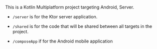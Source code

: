 This is a Kotlin Multiplatform project targeting Android, Server.

* `/server` is for the Ktor server application.

* `/shared` is for the code that will be shared between all targets in the project.

* `/composeApp` if for the Android mobile application
